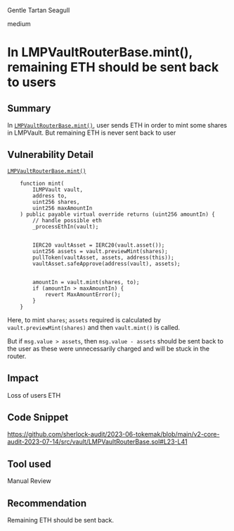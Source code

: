 Gentle Tartan Seagull

medium

# In LMPVaultRouterBase.mint(), remaining ETH should be sent back to users
## Summary
In [`LMPVaultRouterBase.mint()`](https://github.com/sherlock-audit/2023-06-tokemak/blob/main/v2-core-audit-2023-07-14/src/vault/LMPVaultRouterBase.sol#L23), user sends ETH in order to mint some shares in LMPVault. But remaining ETH is never sent back to user
## Vulnerability Detail
[`LMPVaultRouterBase.mint()`](https://github.com/sherlock-audit/2023-06-tokemak/blob/main/v2-core-audit-2023-07-14/src/vault/LMPVaultRouterBase.sol#L23)

```solidity
    function mint(
        ILMPVault vault,
        address to,
        uint256 shares,
        uint256 maxAmountIn
    ) public payable virtual override returns (uint256 amountIn) {
        // handle possible eth
        _processEthIn(vault);


        IERC20 vaultAsset = IERC20(vault.asset());
        uint256 assets = vault.previewMint(shares);
        pullToken(vaultAsset, assets, address(this));
        vaultAsset.safeApprove(address(vault), assets);


        amountIn = vault.mint(shares, to);
        if (amountIn > maxAmountIn) {
            revert MaxAmountError();
        }
    }
```

Here, to mint `shares`;  `assets` required is calculated by `vault.previewMint(shares)` and then `vault.mint()` is called. 

But if `msg.value > assets`, then `msg.value - assets` should be sent back to the user as these were unnecessarily charged and will be stuck in the router.
## Impact
Loss of users ETH
## Code Snippet
https://github.com/sherlock-audit/2023-06-tokemak/blob/main/v2-core-audit-2023-07-14/src/vault/LMPVaultRouterBase.sol#L23-L41
## Tool used

Manual Review

## Recommendation
Remaining ETH should be sent back.

